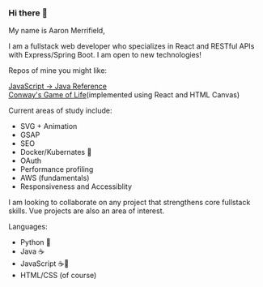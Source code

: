 ### Hi there 👋

<!--
**Aaroneld/Aaroneld** is a ✨ _special_ ✨ repository because its `README.md` (this file) appears on your GitHub profile.

Here are some ideas to get you started:

- 🔭 I’m currently working on ...
- 🌱 I’m currently learning ...
- 👯 I’m looking to collaborate on ...
- 🤔 I’m looking for help with ...
- 💬 Ask me about ...
- 📫 How to reach me: ...
- 😄 Pronouns: ...
- ⚡ Fun fact: ...
-->

My name is Aaron Merrifield,

I am a fullstack web developer who specializes in React and RESTful APIs with Express/Spring Boot. I am open to new technologies!

Repos of mine you might like:

[JavaScript -> Java Reference](https://github.com/Aaroneld/JavaReference)</br>
[Conway's Game of Life](https://github.com/Aaroneld/ConwaysGameofLife)(implemented using React and HTML Canvas)

Current areas of study include:

- SVG + Animation
- GSAP
- SEO 
- Docker/Kubernates :whale: 
- OAuth 
- Performance profiling
- AWS (fundamentals) 
- Responsiveness and Accessiblity 

I am looking to collaborate on any project that strengthens core fullstack skills. Vue projects are also an area of interest. 

Languages:

- Python :snake:
- Java :coffee:
- JavaScript :coffee::page_with_curl:
- HTML/CSS (of course) 

